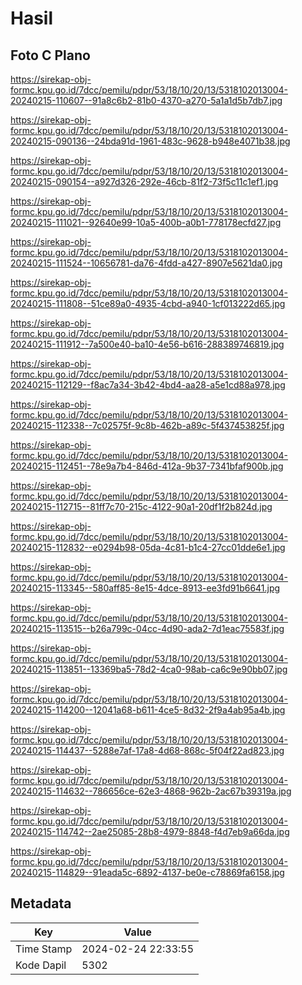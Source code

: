 # Hasil

## Foto C Plano

https://sirekap-obj-formc.kpu.go.id/7dcc/pemilu/pdpr/53/18/10/20/13/5318102013004-20240215-110607--91a8c6b2-81b0-4370-a270-5a1a1d5b7db7.jpg

https://sirekap-obj-formc.kpu.go.id/7dcc/pemilu/pdpr/53/18/10/20/13/5318102013004-20240215-090136--24bda91d-1961-483c-9628-b948e4071b38.jpg

https://sirekap-obj-formc.kpu.go.id/7dcc/pemilu/pdpr/53/18/10/20/13/5318102013004-20240215-090154--a927d326-292e-46cb-81f2-73f5c11c1ef1.jpg

https://sirekap-obj-formc.kpu.go.id/7dcc/pemilu/pdpr/53/18/10/20/13/5318102013004-20240215-111021--92640e99-10a5-400b-a0b1-778178ecfd27.jpg

https://sirekap-obj-formc.kpu.go.id/7dcc/pemilu/pdpr/53/18/10/20/13/5318102013004-20240215-111524--10656781-da76-4fdd-a427-8907e5621da0.jpg

https://sirekap-obj-formc.kpu.go.id/7dcc/pemilu/pdpr/53/18/10/20/13/5318102013004-20240215-111808--51ce89a0-4935-4cbd-a940-1cf013222d65.jpg

https://sirekap-obj-formc.kpu.go.id/7dcc/pemilu/pdpr/53/18/10/20/13/5318102013004-20240215-111912--7a500e40-ba10-4e56-b616-288389746819.jpg

https://sirekap-obj-formc.kpu.go.id/7dcc/pemilu/pdpr/53/18/10/20/13/5318102013004-20240215-112129--f8ac7a34-3b42-4bd4-aa28-a5e1cd88a978.jpg

https://sirekap-obj-formc.kpu.go.id/7dcc/pemilu/pdpr/53/18/10/20/13/5318102013004-20240215-112338--7c02575f-9c8b-462b-a89c-5f437453825f.jpg

https://sirekap-obj-formc.kpu.go.id/7dcc/pemilu/pdpr/53/18/10/20/13/5318102013004-20240215-112451--78e9a7b4-846d-412a-9b37-7341bfaf900b.jpg

https://sirekap-obj-formc.kpu.go.id/7dcc/pemilu/pdpr/53/18/10/20/13/5318102013004-20240215-112715--81ff7c70-215c-4122-90a1-20df1f2b824d.jpg

https://sirekap-obj-formc.kpu.go.id/7dcc/pemilu/pdpr/53/18/10/20/13/5318102013004-20240215-112832--e0294b98-05da-4c81-b1c4-27cc01dde6e1.jpg

https://sirekap-obj-formc.kpu.go.id/7dcc/pemilu/pdpr/53/18/10/20/13/5318102013004-20240215-113345--580aff85-8e15-4dce-8913-ee3fd91b6641.jpg

https://sirekap-obj-formc.kpu.go.id/7dcc/pemilu/pdpr/53/18/10/20/13/5318102013004-20240215-113515--b26a799c-04cc-4d90-ada2-7d1eac75583f.jpg

https://sirekap-obj-formc.kpu.go.id/7dcc/pemilu/pdpr/53/18/10/20/13/5318102013004-20240215-113851--13369ba5-78d2-4ca0-98ab-ca6c9e90bb07.jpg

https://sirekap-obj-formc.kpu.go.id/7dcc/pemilu/pdpr/53/18/10/20/13/5318102013004-20240215-114200--12041a68-b611-4ce5-8d32-2f9a4ab95a4b.jpg

https://sirekap-obj-formc.kpu.go.id/7dcc/pemilu/pdpr/53/18/10/20/13/5318102013004-20240215-114437--5288e7af-17a8-4d68-868c-5f04f22ad823.jpg

https://sirekap-obj-formc.kpu.go.id/7dcc/pemilu/pdpr/53/18/10/20/13/5318102013004-20240215-114632--786656ce-62e3-4868-962b-2ac67b39319a.jpg

https://sirekap-obj-formc.kpu.go.id/7dcc/pemilu/pdpr/53/18/10/20/13/5318102013004-20240215-114742--2ae25085-28b8-4979-8848-f4d7eb9a66da.jpg

https://sirekap-obj-formc.kpu.go.id/7dcc/pemilu/pdpr/53/18/10/20/13/5318102013004-20240215-114829--91eada5c-6892-4137-be0e-c78869fa6158.jpg


## Metadata

| Key        | Value               |
| ---------- | ------------------- |
| Time Stamp | 2024-02-24 22:33:55 |
| Kode Dapil | 5302                |



